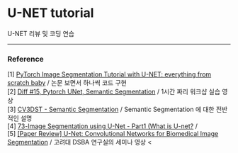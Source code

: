 # U-NET tutorial
U-NET 리뷰 및 코딩 연습


***
### Reference 
[1] [PyTorch Image Segmentation Tutorial with U-NET: everything from scratch baby](https://youtu.be/IHq1t7NxS8k) / 논문 보면서 하나씩 코드 구현 <br/> 
[2] [Diff #15, Pytorch UNet, Semantic Segmentation](https://www.youtube.com/watch?v=IHvf80K7-_Y&ab_channel=YellowRobot.XYZ) / 1시간 짜리 워크샵 실습 영상 <br/>
[3] [CV3DST - Semantic Segmentation](https://www.youtube.com/watch?v=XMSjOatyH0k&ab_channel=DynamicVisionandLearningGroup) / Semantic Segmentation 에 대한 전반적인 설명 <br/>
[4] [73-Image Segmentation using U-Net - Part1 (What is U-net?](https://www.youtube.com/watch?v=azM57JuQpQI&ab_channel=DigitalSreeni) /  <br/>
[5] [[Paper Review] U-Net: Convolutional Networks for Biomedical Image Segmentation](https://www.youtube.com/watch?v=O_7mR4H9WLk) / 고려대 DSBA 연구실의 세미나 영상 <
